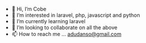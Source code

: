 - 👋 Hi, I’m Cobe
- 👀 I’m interested in laravel, php, javascript and python
- 🌱 I’m currently learning laravel
- 💞️ I’m looking to collaborate on all the above
- 📫 How to reach me ... adudanso@gmail.com

<!---
Cobe2020/Cobe2020 is a ✨ special ✨ repository because its `README.md` (this file) appears on your GitHub profile.
You can click the Preview link to take a look at your changes.
--->
